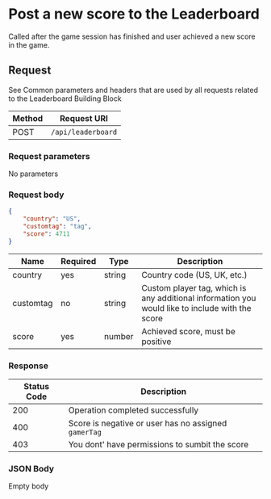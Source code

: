 # Post a new score to the Leaderboard

Called after the game session has finished and user achieved a new score in the game.

## Request

See Common parameters and headers that are used by all requests related to the Leaderboard Building Block

Method  | Request URI |
--------|-------------|
POST    | `/api/leaderboard` |

### Request parameters

No parameters

### Request body

```json
{
	"country": "US",
	"customtag": "tag",
	"score": 4711    
}
```

|  Name  | Required  | Type  | Description |
|--------|-----------|-------|-------------|
|country|yes|string|Country code (US, UK, etc.)|
|customtag|no|string|Custom player tag, which is any additional information you would like to include with the score|
|score|yes|number|Achieved score, must be positive|

### Response

| Status Code | Description |
|-------------|-------------|
|200|Operation completed successfully|
|400|Score is negative or user has no assigned `gamerTag`|
|403|You dont' have permissions to sumbit the score|

### JSON Body

Empty body
